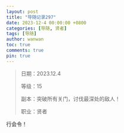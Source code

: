 ```yaml
---
layout: post
title: "导随记录297"
date: 2023-12-4 00:00:00 +0800
categories: [导随, 贤者]
tags: [导随]
author: wanwan
toc: true
comments: true
pin: true
---
```

> 日期：2023.12.4
>
> 等级：15
>
> 副本：突破所有关门，讨伐最深处的敌人！
>
> 职业：贤者

行会令！
